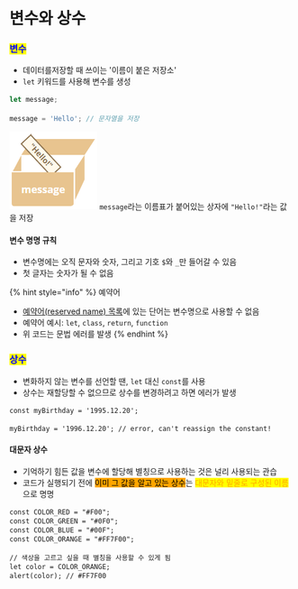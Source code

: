 # 변수와 상수

### <mark style="color:blue;">변수</mark>

* 데이터를저장할 때 쓰이는 '이름이 붙은 저장소'
* `let` 키워드를 사용해 변수를 생성  &#x20;

```jsx
let message;

message = 'Hello'; // 문자열을 저장
```

![](<../../.gitbook/assets/image (2) (1) (1) (1) (1).png>) `message`라는 이름표가 붙어있는 상자에 `"Hello!"`라는 값을 저장



#### 변수 명명 규칙

* 변수명에는 오직 문자와 숫자, 그리고 기호 `$`와 `_`만 들어갈 수 있음
* 첫 글자는 숫자가 될 수 없음 &#x20;

{% hint style="info" %}
예약어

* [예약어(reserved name) 목록](https://developer.mozilla.org/en-US/docs/Web/JavaScript/Reference/Lexical\_grammar#Keywords)에 있는 단어는 변수명으로 사용할 수 없음
* 예약어 예시: `let`, `class`, `return`, `function`
* 위 코드는 문법 에러를 발생
{% endhint %}



### <mark style="color:blue;">상수</mark>

* 변화하지 않는 변수를 선언할 땐, `let` 대신 `const`를 사용
* 상수는 재할당할 수 없으므로 상수를 변경하려고 하면 에러가 발생

```
const myBirthday = '1995.12.20';

myBirthday = '1996.12.20'; // error, can't reassign the constant!
```



#### 대문자 상수&#x20;

* 기억하기 힘든 값을 변수에 할당해 별칭으로 사용하는 것은 널리 사용되는 관습
* 코드가 실행되기 전에 <mark style="background-color:orange;">이미 그 값을 알고 있는 상수</mark>는 <mark style="color:orange;">대문자와 밑줄로 구성된 이름</mark>으로 명명

```
const COLOR_RED = "#F00";
const COLOR_GREEN = "#0F0";
const COLOR_BLUE = "#00F";
const COLOR_ORANGE = "#FF7F00";

// 색상을 고르고 싶을 때 별칭을 사용할 수 있게 됨  
let color = COLOR_ORANGE;
alert(color); // #FF7F00
```




